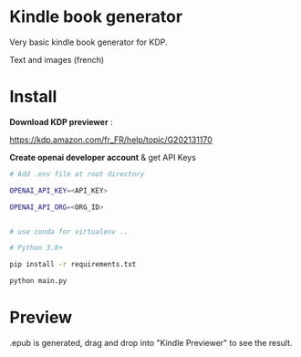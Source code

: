 # Kindle book generator 

Very basic kindle book generator for KDP.

Text and images (french)


# Install 

**Download KDP previewer** :

https://kdp.amazon.com/fr_FR/help/topic/G202131170


**Create openai developer account** & get API Keys


```` bash
# Add .env file at root directory

OPENAI_API_KEY=<API_KEY>

OPENAI_API_ORG=<ORG_ID>

````


```` bash 

# use conda for virtualenv ..

# Python 3.8+

pip install -r requirements.txt

python main.py

````

# Preview 

.epub is generated, drag and drop into "Kindle Previewer" to see the result.
